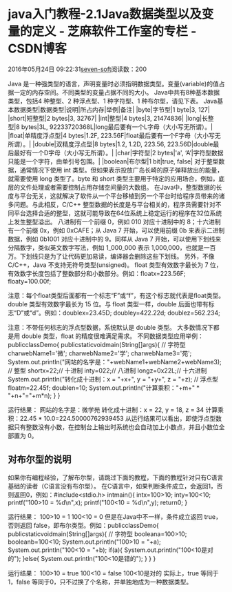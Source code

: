 
# java入门教程-2.1Java数据类型以及变量的定义 -  芝麻软件工作室的专栏 - CSDN博客


2016年05月24日 09:22:31[seven-soft](https://me.csdn.net/softn)阅读数：200


Java 是一种强类型的语言，声明变量时必须指明数据类型。变量(variable)的值占据一定的内存空间。不同类型的变量占据不同的大小。
Java中共有8种基本数据类型，包括4 种整型、2 种浮点型、1 种字符型、1 种布尔型，请见下表。
Java基本数据类型|数据类型|说明|所占内存|举例|备注|
|byte|字节型|1 byte|3, 127|
|short|短整型|2 bytes|3, 32767|
|int|整型|4 bytes|3, 21474836|
|long|长整型|8 bytes|3L, 92233720368L|long最后要有一个L字母（大小写无所谓）。|
|float|单精度浮点型|4 bytes|1.2F, 223.56F|float最后要有一个F字母（大小写无所谓）。|
|double|双精度浮点型|8 bytes|1.2, 1.2D, 223.56, 223.56D|double最后最好有一个D字母（大小写无所谓）。|
|char|字符型|2 bytes|'a', ‘A’|字符型数据只能是一个字符，由单引号包围。|
|boolean|布尔型|1 bit|true, false|
对于整型数据，通常情况下使用 int 类型。但如果表示投放广岛长崎的原子弹释放出的能量，就需要使用 long 类型了。byte 和 short 类型主要用于特定的应用场合，例如，底层的文件处理或者需要控制占用存储空间量的大数组。
在Java中，整型数据的长度与平台无关，这就解决了软件从一个平台移植到另一个平台时给程序员带来的诸多问题。与此相反，C/C++ 整型数据的长度是与平台相关的，程序员需要针对不同平台选择合适的整型，这就可能导致在64位系统上稳定运行的程序在32位系统上发生整型溢出。
八进制有一个前缀 0，例如 010 对应十进制中的 8；十六进制有一个前缀 0x，例如 0xCAFE；从 Java 7 开始，可以使用前缀 0b 来表示二进制数据，例如 0b1001 对应十进制中的 9。同样从 Java 7 开始，可以使用下划线来分隔数字，类似英文数字写法，例如
 1_000_000 表示 1,000,000，也就是一百万。下划线只是为了让代码更加易读，编译器会删除这些下划线。
另外，不像 C/C++，Java 不支持无符号类型(unsigned)。
float 类型有效数字最长为 7 位，有效数字长度包括了整数部分和小数部分。例如：floatx=223.56F;
floaty=100.00f;

注意：每个float类型后面都有一个标志“F”或“f”，有这个标志就代表是float类型。
double 类型有效数字最长为 15 位。与 float 类型一样，double 后面也带有标志“D”或“d”。例如：doublex=23.45D;
doubley=422.22d;
doublez=562.234;

注意：不带任何标志的浮点型数据，系统默认是 double 类型。
大多数情况下都是用 double 类型，float 的精度很难满足需求。
不同数据类型应用举例：publicclassDemo{
publicstaticvoidmain(String[]args){
// 字符型
charwebName1='微';
charwebName2='学';
charwebName3='苑';
System.out.println("网站的名字是："+webName1+webName2+webName3);
// 整型
shortx=22;// 十进制
inty=022;// 八进制
longz=0x22L;// 十六进制
System.out.println("转化成十进制：x = "+x+", y = "+y+", z = "+z);
// 浮点型
floatm=22.45f;
doublen=10;
System.out.println("计算乘积："+m+" * "+n+"="+m*n);
}
}

运行结果：
网站的名字是：微学苑
转化成十进制：x = 22, y = 18, z = 34
计算乘积：22.45 * 10.0=224.50000762939453
从运行结果可以看出，即使浮点型数据只有整数没有小数，在控制台上输出时系统也会自动加上小数点，并且小数位全部置为 0。
## 对布尔型的说明
如果你有编程经验，了解布尔型，请跳过下面的教程，下面的教程针对只有C语言基础的读者（C语言没有布尔型）。
在C语言中，如果判断条件成立，会返回1，否则返回0，例如：\#include<stdio.h>
intmain(){
intx=100>10;
inty=100<10;
printf("100>10 = %d\n",x);
printf("100<10 = %d\n",y);
return0;
}

运行结果：
100>10 = 1
100<10 = 0
但是在Java中不一样，条件成立返回 true，否则返回 false，即布尔类型。例如：publicclassDemo{
publicstaticvoidmain(String[]args){
// 字符型
booleana=100>10;
booleanb=100<10;
System.out.println("100>10 = "+a);
System.out.println("100<10 = "+b);
if(a){
System.out.println("100<10是对的");
}else{
System.out.println("100<10是错的");
}
}
}

运行结果：
100>10 = true
100<10 = false
100<10是对的
实际上，true 等同于1，false 等同于0，只不过换了个名称，并单独地成为一种数据类型。

